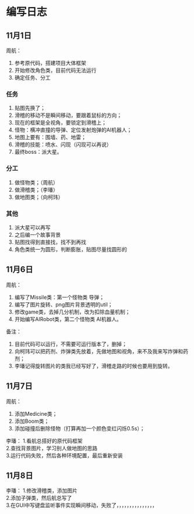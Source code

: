 # 编写日志

## 11月1日

周航：
   1. 参考原代码，搭建项目大体框架
   2. 开始修改角色类，目前代码无法运行
   3. 确定任务、分工
   
### 任务
   1. 贴图先换了；
   2. 滑稽的移动不是瞬间移动，要跟着鼠标的方向；
   3. 现在的框架是全视角，要锁定到滑稽上；
   4. 怪物：横冲直撞的导弹、定位发射炮弹的AI机器人；
   5. 地图上要有：围墙、药、地雷；
   6. 滑稽的技能：喷水、闪现（闪现可以再说）
   7. 最终boss：派大星。
   
### 分工
   1. 做怪物类；（周航）
   2. 做滑稽类；（李璠）
   3. 做地图类；（向柯玮）
   
### 其他
   1. 派大星可以再写
   2. 之后编一个故事背景
   3. 贴图找得到直接找，找不到再找
   4. 角色类统一为圆形，判断膨胀，贴图尽量找圆形的
   
## 11月6日

周航：
   1. 编写了Missile类：第一个怪物类 导弹；
   2. 编写了图片旋转、png图片背景透明的util；
   3. 修改game类，去掉几分机制，改为扣除血量机制；
   4. 开始编写AIRobot类，第二个怪物类 AI机器人。
   
备注：
1. 目前代码可以运行，不需要可运行版本了，删掉；
2. 向柯玮可以把药剂、炸弹类先放着，先做地图和视角，来不及我来写炸弹和药剂；
3. 李璠记得旋转图片的类我已经写好了，滑稽走路的时候也要用到旋转。

## 11月7日

周航：
   1. 添加Medicine类；
   2. 添加Boom类；
   3. 添加碰撞后删除怪物（打算再加一个颜色变红闪烁0.5s）；
   
李璠：
   1.看航总搭好的原代码框架                                                                                                                                                         
   2.查找背景图片，学习别人做地图的思路                                                                                                                                                  
   3.运行代码失败，然后各种环境配置，最后重新安装                                                                                                                                             
  
## 11月8日

李璠：
   1.修改滑稽类，添加图片                                                                                                                                                                                                                                                                                                                                                                                      
   2.添加子弹类，然后航总写了                                                                                                                                                            
   3.在GUI中写键盘监听事件实现瞬间移动，失败了，，，，，，，，，，，，，，，                                                                                                                             
   
